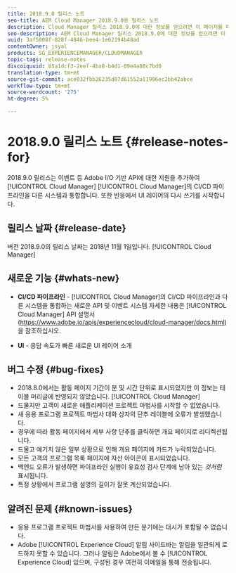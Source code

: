 ```yaml
---
title: 2018.9.0 릴리스 노트
seo-title: AEM Cloud Manager 2018.9.0용 릴리스 노트
description: Cloud Manager 릴리스 2018.9.0에 대한 정보를 얻으려면 이 페이지를 따르십시오.
seo-description: AEM Cloud Manager 릴리스 2018.9.0에 대한 정보를 얻으려면 이 페이지를 따르십시오.
uuid: 3af5808f-828f-4846-bee4-1e62194b48ad
contentOwner: jsyal
products: SG_EXPERIENCEMANAGER/CLOUDMANAGER
topic-tags: release-notes
discoiquuid: 85a1dcf3-2eef-4ba8-b4d1-09e4a88c7bd0
translation-type: tm+mt
source-git-commit: ace032fbb26235d87d61552a11996ec2bb42abce
workflow-type: tm+mt
source-wordcount: '275'
ht-degree: 5%

---
```



# 2018.9.0 릴리스 노트 {#release-notes-for}

2018.9.0 릴리스는 이벤트 등 Adobe I/O 기반 API에 대한 지원을 추가하여 [!UICONTROL Cloud Manager] [!UICONTROL Cloud Manager]의 CI/CD 파이프라인을 다른 시스템과 통합합니다. 또한 반응에서 UI 레이어의 다시 쓰기를 시작합니다.

## 릴리스 날짜 {#release-date}

버전 2018.9.0의 릴리스 날짜는 2018년 11월 1일입니다. [!UICONTROL Cloud Manager]

## 새로운 기능 {#whats-new}

* **CI/CD 파이프라인** - [!UICONTROL Cloud Manager]의 CI/CD 파이프라인과 다른 시스템을 통합하는 새로운 API 및 이벤트 시스템 자세한 내용은 [!UICONTROL Cloud Manager] API 설명서(https://www.adobe.io/apis/experiencecloud/cloud-manager/docs.html)을 참조하십시오.

* **UI** - 응답 속도가 빠른 새로운 UI 레이어 소개

## 버그 수정 {#bug-fixes}

* 2018.8.0에서는 활동 페이지 기간이 분 및 시간 단위로 표시되었지만 이 정보는 테이블 머리글에 반영되지 않았습니다. [!UICONTROL Cloud Manager]
* 드물지만 고객이 새로운 애플리케이션 프로젝트 마법사를 시작할 수 없었습니다.
* 새 응용 프로그램 프로젝트 마법사 대화 상자의 단추 레이블에 오류가 발생했습니다.
* 경우에 따라 활동 페이지에서 세부 사항 단추를 클릭하면 개요 페이지로 리디렉션됩니다.
* 드물고 예기치 않은 일부 상황으로 인해 개요 페이지에 카드가 누락되었습니다.
* 모든 고객의 프로그램 목록 페이지에 자산 아이콘이 표시되었습니다.
* 백엔드 오류가 발생하면 파이프라인 실행이 유효성 검사 단계에 남아 있는 *것처럼* 표시됩니다.
* 특정 상황에서 프로그램 설명의 길이가 잘못 계산되었습니다.

## 알려진 문제 {#known-issues}

* 응용 프로그램 프로젝트 마법사를 사용하여 만든 분기에는 대시가 포함될 수 없습니다.
* Adobe [!UICONTROL Experience Cloud] 알림 사이드바는 알림을 일관되게 로드하지 못할 수 있습니다. 그러나 알림은 Adobe에서 볼 수 [!UICONTROL Experience Cloud] 있으며, 구성된 경우 여전히 이메일을 통해 전송됩니다.

